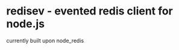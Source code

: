 redisev - evented redis client for node.js
========================================
currently built upon node_redis



